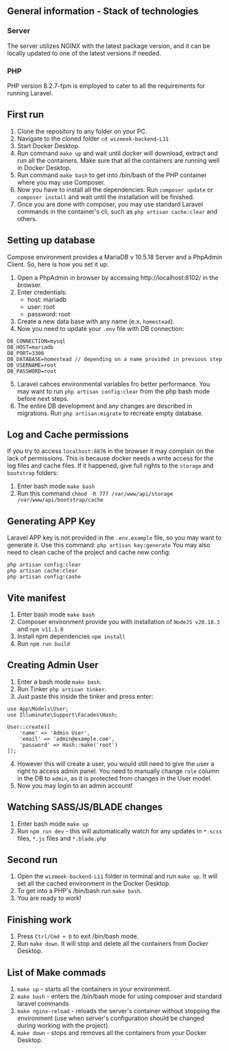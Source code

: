 ## General information - Stack of technologies

### Server
The server utilizes NGINX with the latest package version, and it can be locally updated to one of the latest versions if needed.

### PHP
PHP version 8.2.7-fpm is employed to cater to all the requirements for running Laravel.

## First run
1. Clone the repository to any folder on your PC.
2. Navigate to the cloned folder ```cd wizmeek-backend-L11```
3. Start Docker Desktop.
4. Run command ```make up``` and wait until docker will download, extract and run all the containers. Make sure that all the containers are running well in Docker Desktop.
5. Run command ```make bash``` to get into /bin/bash of the PHP container where you may use Composer.
6. Now you have to install all the dependencies. Run ```composer update``` or ```composer install``` and wait until the installation will be finished.
7. Once you are done with composer, you may use standard Laravel commands in the container's cli, such as ```php artisan cache:clear``` and others.

## Setting up database
Compose environment provides a MariaDB v 10.5.18 Server and a PhpAdmin Client. So, here is how you set it up:
1. Open a PhpAdmin in browser by accessing http://localhost:8102/ in the browser.
2. Enter credentials:
    - host: mariadb
    - user: root
    - password: root
3. Create a new data base with any name (e.x. ```homestead```).
4. Now you need to update your ```.env``` file with DB connection:
```
DB_CONNECTION=mysql
DB_HOST=mariadb
DB_PORT=3306
DB_DATABASE=homestead // depending on a name provided in previous step
DB_USERNAME=root
DB_PASSWORD=root
```
5. Laravel cahces environmental variables fro better performance. You may want to run ```php artisan config:clear``` from the php bash mode before next steps.
6. The entire DB development and any changes are described in migrations. Run ```php artisan:migrate``` to recreate empty database.

## Log and Cache permissions
If you try to access ```localhost:8876``` in the browser it may complain on the lack of permissions. This is because docker needs a write access for the log files and cache files. If it happened, give full rights to the ```storage``` and ```bootstrap``` folders:
1. Enter bash mode ```make bash```
2. Run this command ```chmod -R 777 /var/www/api/storage /var/www/api/bootstrap/cache```

## Generating APP Key
Laravel APP key is not provided in the ```.env.example``` file, so you may want to generate it. Use this command:
```php artisan key:generate```
You may also need to clean cache of the project and cache new config:
```
php artisan config:clear
php artisan cache:clear
php artisan config:cashe
```
## Vite manifest
1. Enter bash mode ```make bash```
2. Composer environment provide you with installation of ```NodeJS v20.18.3``` and ```npm v11.1.0```
3. Install npm dependencies ```npm install```
4. Run ```npm run build```

## Creating Admin User
1. Enter a bash mode ```make bash```.
2. Run Tinker ```php artisan tinker```.
3. Just paste this inside the tinker and press enter:
```
use App\Models\User;
use Illuminate\Support\Facades\Hash;

User::create([
    'name' => 'Admin User',
    'email' => 'admin@example.com',
    'password' => Hash::make('root')
]);
```
4. However this will create a user, you would still need to give the user a right to access admin panel. You need to manually change ```role``` column in the DB to ```admin```, as it is protected from changes in the User model.
5. Now you may login to an admin account!

## Watching SASS/JS/BLADE changes
1. Enter bash mode ```make up```
2. Run ```npm run dev``` - this will automatically watch for any updates in ```*.scss``` files, ```*.js``` files and ```*.blade.php```

## Second run
1. Open the ```wizmeek-backend-L11``` folder in terminal and run ```make up```. It will set all the cached environment in the Docker Desktop.
2. To get into a PHP's /bin/bash run ```make bash```.
3. You are ready to work!

## Finishing work
1. Press ```Ctrl/Cmd + D``` to exit /bin/bash mode.
2. Run ```make down```. It will stop and delete all the containers from Docker Desktop.

## List of Make commads
1. ```make up``` - starts all the containers in your environment.
2. ```make bash``` - enters the /bin/bash mode for using composer and standard laravel commands
3. ```make nginx-reload``` - reloads the server's container without stopping the environment (use when server's configuration should be changed during working with the project).
4. ```make down``` - stops and removes all the containers from your Docker Desktop.